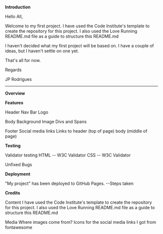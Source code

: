 **Introduction**

Hello All,

Welcome to my first project. I have used the Code Institute's template to create the repository for this project. I also used the Love Running README.md file as a guide to structure this README.md

I haven't decided what my first project will be based on. I have a couple of ideas, but I haven't settle on one yet. 

That's all for now.

Regards

JP Rodrigues

__________________________________________________________________________________________________________________________________________________________________________

**Overview**

**Features**

Header
  Nav Bar
  Logo

Body
  Background Image
  Divs and Spans
  
Footer
  Social media links
  Links to header (top of page) body (middle of page)
  
**Testing**

Validator testing
  HTML -- W3C Validator
  CSS -- W3C Validator
  
Unfixed Bugs

**Deployment**

"My project" has been deployed to GitHub Pages.
  --Steps taken
  
**Credits**

  Content
    I have used the Code Institute's template to create the repository for this project.
    I also used the Love Running README.md file as a guide to structure this README.md
  
  Media
    Where images come from?
    Icons for the social media links I got from fontawesome
